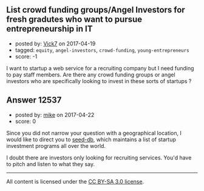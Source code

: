 ## List crowd funding groups/Angel Investors for fresh gradutes who want to pursue entrepreneurship in IT

- posted by: [Vick7](https://stackexchange.com/users/10179626/vick7) on 2017-04-19
- tagged: `equity`, `angel-investors`, `crowd-funding`, `young-entrepreneurs`
- score: -1

<p>I want to startup a web service for a recruiting company but I need funding to pay staff members. Are there any crowd funding groups or angel investors who are specifically looking to invest in these sorts of startups ?</p>



## Answer 12537

- posted by: [mike](https://stackexchange.com/users/5515388/mike) on 2017-04-22
- score: 0

<p>Since you did not narrow your question with a geographical location, I would like to direct you to <a href="http://www.seed-db.com/accelerators" rel="nofollow noreferrer">seed-db</a>, which maintains a list of startup investment programs all over the world.</p>

<p>I doubt there are investors only looking for recruiting services. You'd have to pitch and listen to what they say. </p>




---

All content is licensed under the [CC BY-SA 3.0 license](https://creativecommons.org/licenses/by-sa/3.0/).
